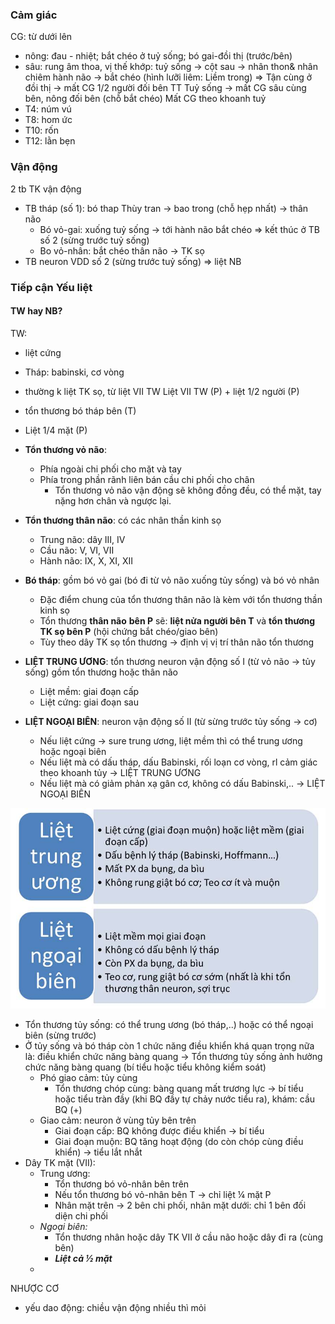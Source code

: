 ### Cảm giác
CG: từ dưới lên 
- nông: đau - nhiệt; bắt chéo ở tuỷ sống; bó gai-đồi thị (trước/bên)
- sâu: rung âm thoa, vị thế khớp: tuỷ sống -> cột sau -> nhân thon& nhân chiêm hành não -> bắt chéo (hình lưỡi liêm: Liềm trong)
=> Tận cùng ở đồi thị -> mất CG 1/2 người đối bên
TT Tuỷ sống -> mất CG sâu cùng bên, nông đối bên (chỗ bắt chéo)
Mất CG theo khoanh tuỷ
- T4: núm vú
- T8: hom ức
- T10: rốn
- T12: lằn bẹn

### Vận động
2 tb TK vận động
- TB tháp (số 1): bó thap Thùy tran -> bao trong (chỗ hẹp nhất) -> thân não
	- Bó vỏ-gai: xuống tuỷ sống -> tới hành não bắt chéo => kết thúc ở TB số 2 (sừng trước tuỷ sống)
	- Bo vỏ-nhân: bắt chéo thân não -> TK sọ  
- TB neuron VDD số 2 (sừng trước tuỷ sống) => liệt NB

### Tiếp cận Yếu liệt
#### TW hay NB?
TW:
- liệt cứng
- Tháp: babinski, cơ vòng
- thường k liệt TK sọ, từ liệt VII TW
Liệt VII TW (P) + liệt 1/2 người (P)
- tổn thương bó tháp bên (T)
- Liệt 1/4 mặt (P)



- **Tổn thương vỏ não**:
	- Phía ngoài chi phối cho mặt và tay
	- Phía trong phần rãnh liên bán cầu chi phối cho chân
		- Tổn thương vỏ não vận động sẽ không đồng đều, có thể mặt, tay nặng hơn chân và ngược lại.
- **Tổn thương thân não**: có các nhân thần kinh sọ
	- Trung não: dây III, IV
	- Cầu não: V, VI, VII
	- Hành não: IX, X, XI, XII
- **Bó tháp**: gồm bó vỏ gai (bó đi từ vỏ não xuống tủy sống) và bó vỏ nhân
	- Đặc điểm chung của tổn thương thân não là kèm với tổn thương thần kinh sọ
	- Tổn thương **thân não** **bên P** sẽ: **liệt nửa người bên T** và **tổn thương TK sọ bên P** (hội chứng bắt chéo/giao bên)
	- Tùy theo dây TK sọ tổn thương -> định vị vị trí thân não tổn thương
- **LIỆT TRUNG ƯƠNG**: tổn thương neuron vận động số I (từ vỏ não -> tủy sống) gồm tổn thương hoặc thân não
	- Liệt mềm: giai đoạn cấp
	- Liệt cứng: giai đoạn sau
- **LIỆT NGOẠI BIÊN**: neuron vận động số II (từ sừng trước tủy sống -> cơ)
	- Nếu liệt cứng -> sure trung ương, liệt mềm thì có thể trung ương hoặc ngoại biên
	- Nếu liệt mà có dấu tháp, dấu Babinski, rối loạn cơ vòng, rl cảm giác theo khoanh tủy -> LIỆT TRUNG ƯƠNG
	- Nếu liệt mà có giảm phản xạ gân cơ, không có dấu Babinski,.. -> LIỆT NGOẠI BIÊN

![400](../../../200%20Files/image/image/N%E1%BB%98I%20TH%E1%BA%A6N%20KINH-1687351797172.jpeg)

- Tổn thương tủy sống: có thể trung ương (bó tháp,..) hoặc có thể ngoại biên (sừng trước)
- Ở tủy sống và bó tháp còn 1 chức năng điều khiển khá quan trọng nữa là: điều khiển chức năng bàng quang -> Tổn thương tủy sống ảnh hưởng chức năng bàng quang (bí tiểu hoặc tiểu không kiểm soát)
	- Phó giao cảm: tủy cùng
		- Tổn thương chóp cùng: bàng quang mất trương lực -> bí tiểu hoặc tiểu tràn đầy (khi BQ đầy tự chảy nước tiểu ra), khám: cầu BQ (+)
	- Giao cảm: neuron ở vùng tủy bên trên
		- Giai đoạn cấp: BQ không được điều khiển -> bí tiểu
		- Giai đoạn muộn: BQ tăng hoạt động (do còn chóp cùng điều khiển) -> tiểu lắt nhắt
- Dây TK mặt (VII):
	- Trung ương:
		- Tổn thương bó vỏ-nhân bên trên
		- Nếu tổn thương bó vỏ-nhân bên T -> chỉ liệt ¼ mặt P
		- Nhân mặt trên -> 2 bên chi phối, nhân mặt dưới: chỉ 1 bên đối diện chi phối
	- _Ngoại biên:_
		- Tổn thương nhân hoặc dây TK VII ở cầu não hoặc dây đi ra (cùng bên)
		- **_Liệt cả ½ mặt_**
	- 




NHƯỢC CƠ
- yếu dao động: chiều vận động nhiều thì mỏi